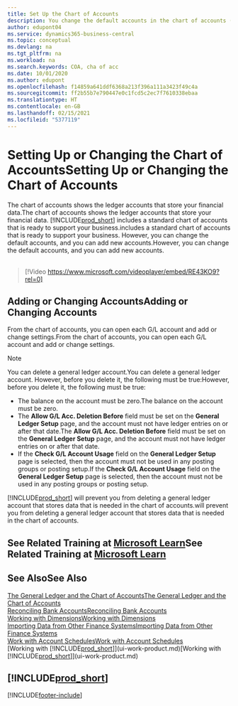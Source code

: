 ```yaml
---
title: Set Up the Chart of Accounts
description: You change the default accounts in the chart of accounts (COA), and you can add new accounts.
author: edupont04
ms.service: dynamics365-business-central
ms.topic: conceptual
ms.devlang: na
ms.tgt_pltfrm: na
ms.workload: na
ms.search.keywords: COA, cha of acc
ms.date: 10/01/2020
ms.author: edupont
ms.openlocfilehash: f14859a641ddf6368a213f396a111a3423f49c4a
ms.sourcegitcommit: ff2b55b7e790447e0c1fcd5c2ec7f7610338ebaa
ms.translationtype: HT
ms.contentlocale: en-GB
ms.lasthandoff: 02/15/2021
ms.locfileid: "5377119"
---
```

# <a name="setting-up-or-changing-the-chart-of-accounts"></a><span data-ttu-id="ed604-103">Setting Up or Changing the Chart of Accounts</span><span class="sxs-lookup"><span data-stu-id="ed604-103">Setting Up or Changing the Chart of Accounts</span></span>
<span data-ttu-id="ed604-104">The chart of accounts shows the ledger accounts that store your financial data.</span><span class="sxs-lookup"><span data-stu-id="ed604-104">The chart of accounts shows the ledger accounts that store your financial data.</span></span> [!INCLUDE[prod_short](includes/prod_short.md)] <span data-ttu-id="ed604-105">includes a standard chart of accounts that is ready to support your business.</span><span class="sxs-lookup"><span data-stu-id="ed604-105">includes a standard chart of accounts that is ready to support your business.</span></span>
<span data-ttu-id="ed604-106">However, you can change the default accounts, and you can add new accounts.</span><span class="sxs-lookup"><span data-stu-id="ed604-106">However, you can change the default accounts, and you can add new accounts.</span></span>
<br><br>  

> [!Video https://www.microsoft.com/videoplayer/embed/RE43KO9?rel=0]


## <a name="adding-or-changing-accounts"></a><span data-ttu-id="ed604-107">Adding or Changing Accounts</span><span class="sxs-lookup"><span data-stu-id="ed604-107">Adding or Changing Accounts</span></span>
<span data-ttu-id="ed604-108">From the chart of accounts, you can open each G/L account and add or change settings.</span><span class="sxs-lookup"><span data-stu-id="ed604-108">From the chart of accounts, you can open each G/L account and add or change settings.</span></span>

> [!NOTE]  
>   <span data-ttu-id="ed604-109">You can delete a general ledger account.</span><span class="sxs-lookup"><span data-stu-id="ed604-109">You can delete a general ledger account.</span></span> <span data-ttu-id="ed604-110">However, before you delete it, the following must be true:</span><span class="sxs-lookup"><span data-stu-id="ed604-110">However, before you delete it, the following must be true:</span></span>  
>  
>   * <span data-ttu-id="ed604-111">The balance on the account must be zero.</span><span class="sxs-lookup"><span data-stu-id="ed604-111">The balance on the account must be zero.</span></span>  
>   * <span data-ttu-id="ed604-112">The **Allow G/L Acc. Deletion Before** field must be set on the **General Ledger Setup** page, and the account must not have ledger entries on or after that date.</span><span class="sxs-lookup"><span data-stu-id="ed604-112">The **Allow G/L Acc. Deletion Before** field must be set on the **General Ledger Setup** page, and the account must not have ledger entries on or after that date.</span></span>  
>   * <span data-ttu-id="ed604-113">If the **Check G/L Account Usage** field on the **General Ledger Setup** page is selected, then the account must not be used in any posting groups or posting setup.</span><span class="sxs-lookup"><span data-stu-id="ed604-113">If the **Check G/L Account Usage** field on the **General Ledger Setup** page is selected, then the account must not be used in any posting groups or posting setup.</span></span>  

[!INCLUDE[prod_short](includes/prod_short.md)] <span data-ttu-id="ed604-114">will prevent you from deleting a general ledger account that stores data that is needed in the chart of accounts.</span><span class="sxs-lookup"><span data-stu-id="ed604-114">will prevent you from deleting a general ledger account that stores data that is needed in the chart of accounts.</span></span>  

## <a name="see-related-training-at-microsoft-learn"></a><span data-ttu-id="ed604-115">See Related Training at [Microsoft Learn](/learn/modules/chart-accounts-dynamics-365-business-central/index)</span><span class="sxs-lookup"><span data-stu-id="ed604-115">See Related Training at [Microsoft Learn](/learn/modules/chart-accounts-dynamics-365-business-central/index)</span></span>

## <a name="see-also"></a><span data-ttu-id="ed604-116">See Also</span><span class="sxs-lookup"><span data-stu-id="ed604-116">See Also</span></span>
[<span data-ttu-id="ed604-117">The General Ledger and the Chart of Accounts</span><span class="sxs-lookup"><span data-stu-id="ed604-117">The General Ledger and the Chart of Accounts</span></span>](finance-general-ledger.md)  
[<span data-ttu-id="ed604-118">Reconciling Bank Accounts</span><span class="sxs-lookup"><span data-stu-id="ed604-118">Reconciling Bank Accounts</span></span>](bank-manage-bank-accounts.md)  
[<span data-ttu-id="ed604-119">Working with Dimensions</span><span class="sxs-lookup"><span data-stu-id="ed604-119">Working with Dimensions</span></span>](finance-dimensions.md)  
[<span data-ttu-id="ed604-120">Importing Data from Other Finance Systems</span><span class="sxs-lookup"><span data-stu-id="ed604-120">Importing Data from Other Finance Systems</span></span>](across-import-data-configuration-packages.md)  
[<span data-ttu-id="ed604-121">Work with Account Schedules</span><span class="sxs-lookup"><span data-stu-id="ed604-121">Work with Account Schedules</span></span>](bi-how-work-account-schedule.md)  
<span data-ttu-id="ed604-122">[Working with [!INCLUDE[prod_short](includes/prod_short.md)]](ui-work-product.md)</span><span class="sxs-lookup"><span data-stu-id="ed604-122">[Working with [!INCLUDE[prod_short](includes/prod_short.md)]](ui-work-product.md)</span></span>  

## [!INCLUDE[prod_short](includes/free_trial_md.md)]


[!INCLUDE[footer-include](includes/footer-banner.md)]